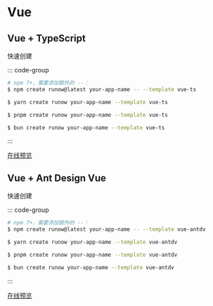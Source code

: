 # Vue

## Vue + TypeScript

<LogoBadge name="vue" /> <LogoBadge name="ts" /> <LogoBadge name="vite" />

快速创建

::: code-group

```bash [npm]
# npm 7+，需要添加额外的 --：
$ npm create runow@latest your-app-name -- --template vue-ts
```

```bash [yarn]
$ yarn create runow your-app-name --template vue-ts
```

```bash [pnpm]
$ pnpm create runow your-app-name --template vue-ts
```

```bash [bun]
$ bun create runow your-app-name --template vue-ts
```

:::

[在线预览](https://vue-ts.runow.dev/)


## Vue + Ant Design Vue

<LogoBadge name="vue" /> <LogoBadge name="antd" /> <LogoBadge name="lucide" /> <LogoBadge name="ts" /> <LogoBadge name="vite" />

快速创建

::: code-group

```bash [npm]
# npm 7+，需要添加额外的 --：
$ npm create runow@latest your-app-name -- --template vue-antdv
```

```bash [yarn]
$ yarn create runow your-app-name --template vue-antdv
```

```bash [pnpm]
$ pnpm create runow your-app-name --template vue-antdv
```

```bash [bun]
$ bun create runow your-app-name --template vue-antdv
```

:::

[在线预览](https://vue-antdv.runow.dev/)
